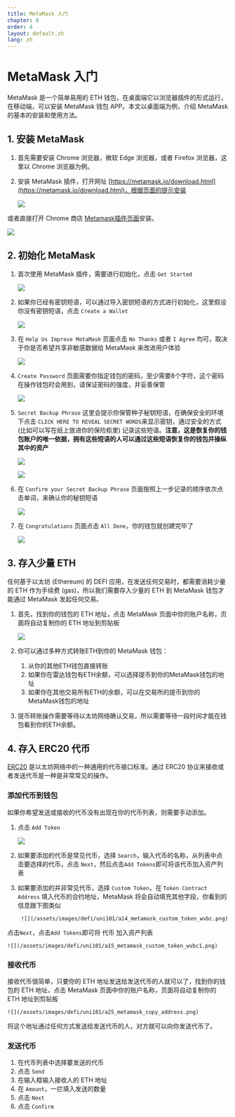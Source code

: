 ```yaml
---
title: MetaMask 入门
chapter: 8
order: 4
layout: default.zh
lang: zh
---
```


# MetaMask 入门

MetaMask 是一个简单易用的 ETH 钱包，在桌面端它以浏览器插件的形式运行，在移动端，可以安装 MetaMask 钱包 APP。本文以桌面端为例，介绍 MetaMask 的基本的安装和使用方法。

## 1. 安装 MetaMask

1. 首先需要安装 Chrome 浏览器，微软 Edge 浏览器，或者 Firefox 浏览器，这里以 Chrome 浏览器为例。

2. 安装 MetaMask 插件，打开网址 [https://metamask.io/download.html](https://metamask.io/download.html)，根据页面的提示安装

    ![](/assets/images/defi/uni101/a01_metamask_download.png)

或者直接打开 Chrome 商店 [Metamask插件页面](https://chrome.google.com/webstore/detail/nkbihfbeogaeaoehlefnkodbefgpgknn)安装。

   ![](/assets/images/defi/uni101/a02_metamask_chrome.png)

## 2. 初始化 MetaMask

1. 首次使用 MetaMask 插件，需要进行初始化，点击 `Get Started`

    ![](/assets/images/defi/uni101/a03_metamask_get_started.png)

2. 如果你已经有密钥短语，可以通过导入密钥短语的方式进行初始化，这里假设你没有密钥短语，点击 `Create a Wallet`

    ![](/assets/images/defi/uni101/a04_metamask_create_a_wallet.png)

3. 在 `Help Us Improve MetaMask` 页面点击 `No Thanks` 或者 `I Agree` 均可，取决于你是否希望共享非敏感数据给 MetaMask 来改进用户体验

    ![](/assets/images/defi/uni101/a05_metamask_agreement.png)

4. `Create Password` 页面需要你指定钱包的密码，至少需要8个字符，这个密码在操作钱包时会用到，请保证密码的强度，并妥善保管

    ![](/assets/images/defi/uni101/a06_metamask_new_password.png)

5. `Secret Backup Phrase` 这里会提示你保管种子秘钥短语，在确保安全的环境下点击 `CLICK HERE TO REVEAL SECRET WORDS`来显示密钥，通过安全的方式 (比如可以写在纸上放进你的保险柜里) 记录这些短语。**注意，这是恢复你的钱包账户的唯一依据，拥有这些短语的人可以通过这些短语恢复你的钱包并操纵其中的资产**

    ![](/assets/images/defi/uni101/a07_metamask_backup_phrase.png)

    ![](/assets/images/defi/uni101/a08_metamask_backup_phrase1.png)

6. 在 `Confirm your Secret Backup Phrase` 页面按照上一步记录的顺序依次点击单词，来确认你的秘钥短语

    ![](/assets/images/defi/uni101/a09_metamask_confirm_phrase1.png)

7. 在 `Congratulations` 页面点击 `All Done`，你的钱包就创建完毕了

    ![](/assets/images/defi/uni101/a10_metamask_all_done.png)

## 3. 存入少量 ETH

任何基于以太坊 (Ethereum) 的 DEFI 应用，在发送任何交易时，都需要消耗少量的 ETH 作为手续费 (gas)，所以我们需要存入少量的 ETH 到 MetaMask 钱包才能通过 MetaMask 发起任何交易。

1. 首先，找到你的钱包的 ETH 地址，点击 MetaMask 页面中你的账户名称，页面将自动复制你的 ETH 地址到剪贴板

    ![](/assets/images/defi/uni101/a25_metamask_copy_address.png)

2. 你可以通过多种方式转账ETH到你的 MetaMask 钱包：
     1. 从你的其他ETH钱包直接转账
     2. 如果你在雷达钱包有ETH余额，可以选择提币到你的MetaMask钱包的地址
     3. 如果你在其他交易所有ETH的余额，可以在交易所的提币到你的MetaMask钱包的地址
3. 提币转账操作需要等待以太坊网络确认交易，所以需要等待一段时间才能在钱包看到你的ETH余额。

## 4. 存入 ERC20 代币

[ERC20](https://eips.ethereum.org/EIPS/eip-20) 是以太坊网络中的一种通用的代币接口标准。通过 ERC20 协议来接收或者发送代币是一种是非常常见的操作。

### 添加代币到钱包

如果你希望发送或接收的代币没有出现在你的代币列表，则需要手动添加。
1. 点击 `Add Token`

    ![](/assets/images/defi/uni101/a12_metamask_add_token.png)

2. 如果要添加的代币是常见代币，选择 `Search`，输入代币的名称，从列表中点击要选择的代币，点击 `Next`，然后点击`Add Tokens`即可将该代币加入资产列表
3. 如果要添加的并非常见代币，选择 `Custom Token`，在 `Token Contract Address` 填入代币的合约地址，MetaMask 将会自动填充其他字段，你看到的信息跟下图类似

		![](/assets/images/defi/uni101/a14_metamask_custom_token_wvbc.png)

点击`Next`，点击`Add Tokens`即可将 代币 加入资产列表

    ![](/assets/images/defi/uni101/a15_metamask_custom_token_wvbc1.png)

### 接收代币

接收代币很简单，只要你的 ETH 地址发送给发送代币的人就可以了，找到你的钱包的 ETH 地址，点击 MetaMask 页面中你的账户名称，页面将自动复制你的 ETH 地址到剪贴板

    ![](/assets/images/defi/uni101/a25_metamask_copy_address.png)

将这个地址通过任何方式发送给发送代币的人，对方就可以向你发送代币了。

### 发送代币

1. 在代币列表中选择要发送的代币
2. 点击 `Send`
3. 在输入框输入接收人的 ETH 地址
4. 在 `Amount`，一拦填入发送的数量
5. 点击 `Next`
6. 点击 `Confirm`



